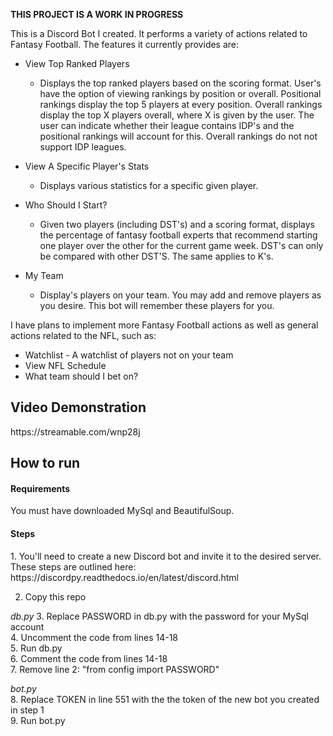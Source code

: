 **THIS PROJECT IS A WORK IN PROGRESS**

This is a Discord Bot I created. It performs a variety of actions related to Fantasy Football. The features it currently provides are:

* View Top Ranked Players
  * Displays the top ranked players based on the scoring format. 
User's have the option of viewing rankings by position or overall. Positional 
rankings display the top 5 players at every position. Overall rankings display 
the top X players overall, where X is given by the user. The user can indicate 
whether their league contains IDP's and the positional rankings will account for this. 
Overall rankings do not not support IDP leagues.

* View A Specific Player's Stats
  * Displays various statistics for a specific given player.

* Who Should I Start?
  * Given two players (including DST's) and a scoring format, displays 
the percentage of fantasy football experts that recommend starting one player over 
the other for the current game week. DST's can only be compared with other DST'S. 
The same applies to K's.

* My Team
  * Display's players on your team. You may add and remove players as 
you desire. This bot will remember these players for you.

I have plans to implement more Fantasy Football actions as well as general actions related to the NFL, such as:
* Watchlist - A watchlist of players not on your team
* View NFL Schedule
* What team should I bet on?

<h2>Video Demonstration</h3> 
https://streamable.com/wnp28j

<h2>How to run</h3> 
<h4>Requirements</h4>
You must have downloaded MySql and BeautifulSoup.

<h4>Steps</h4>
1. You'll need to create a new Discord bot and invite it to the desired server. These steps are outlined here: https://discordpy.readthedocs.io/en/latest/discord.html  

2. Copy this repo  
  
*db.py*
3. Replace PASSWORD in db.py with the password for your MySql account   
4. Uncomment the code from lines 14-18  
5. Run db.py  
6. Comment the code from lines 14-18  
7. Remove line 2: "from config import PASSWORD" 
  
*bot.py*  
8. Replace TOKEN in line 551 with the the token of the new bot you created in step 1  
9. Run bot.py  

 
